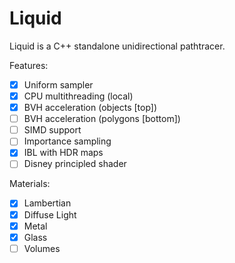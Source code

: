 # Liquid

Liquid is a C++ standalone unidirectional pathtracer.

Features:

- [x] Uniform sampler
- [x] CPU multithreading (local)
- [x] BVH acceleration (objects [top])
- [ ] BVH acceleration (polygons [bottom])
- [ ] SIMD support
- [ ] Importance sampling
- [x] IBL with HDR maps
- [ ] Disney principled shader

Materials:

- [x] Lambertian
- [x] Diffuse Light
- [x] Metal
- [x] Glass
- [ ] Volumes